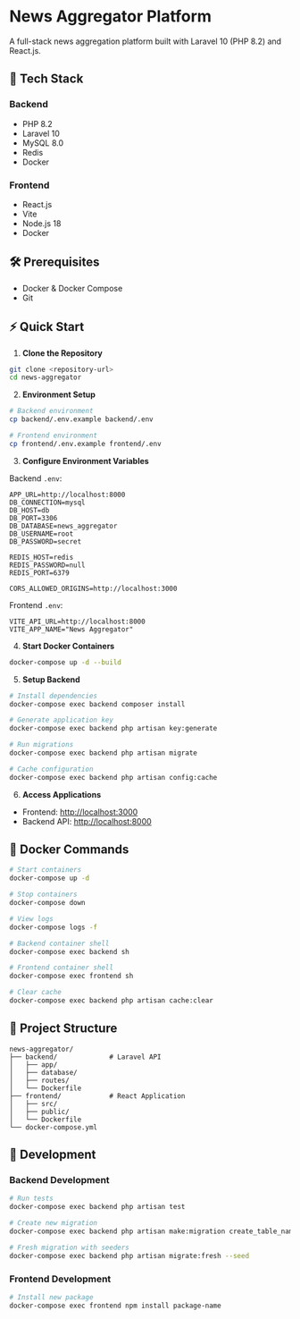 # News Aggregator Platform

A full-stack news aggregation platform built with Laravel 10 (PHP 8.2) and React.js.

## 🚀 Tech Stack

### Backend

- PHP 8.2
- Laravel 10
- MySQL 8.0
- Redis
- Docker

### Frontend

- React.js
- Vite
- Node.js 18
- Docker

## 🛠 Prerequisites

- Docker & Docker Compose
- Git

## ⚡️ Quick Start

1. **Clone the Repository**

```bash
git clone <repository-url>
cd news-aggregator
```

2. **Environment Setup**

```bash
# Backend environment
cp backend/.env.example backend/.env

# Frontend environment
cp frontend/.env.example frontend/.env
```

3. **Configure Environment Variables**

Backend `.env`:

```env
APP_URL=http://localhost:8000
DB_CONNECTION=mysql
DB_HOST=db
DB_PORT=3306
DB_DATABASE=news_aggregator
DB_USERNAME=root
DB_PASSWORD=secret

REDIS_HOST=redis
REDIS_PASSWORD=null
REDIS_PORT=6379

CORS_ALLOWED_ORIGINS=http://localhost:3000
```

Frontend `.env`:

```env
VITE_API_URL=http://localhost:8000
VITE_APP_NAME="News Aggregator"
```

4. **Start Docker Containers**

```bash
docker-compose up -d --build
```

5. **Setup Backend**

```bash
# Install dependencies
docker-compose exec backend composer install

# Generate application key
docker-compose exec backend php artisan key:generate

# Run migrations
docker-compose exec backend php artisan migrate

# Cache configuration
docker-compose exec backend php artisan config:cache
```

6. **Access Applications**

- Frontend: [http://localhost:3000](http://localhost:3000)
- Backend API: [http://localhost:8000](http://localhost:8000)

## 🐳 Docker Commands

```bash
# Start containers
docker-compose up -d

# Stop containers
docker-compose down

# View logs
docker-compose logs -f

# Backend container shell
docker-compose exec backend sh

# Frontend container shell
docker-compose exec frontend sh

# Clear cache
docker-compose exec backend php artisan cache:clear
```

## 📁 Project Structure

```
news-aggregator/
├── backend/             # Laravel API
│   ├── app/
│   ├── database/
│   ├── routes/
│   └── Dockerfile
├── frontend/            # React Application
│   ├── src/
│   ├── public/
│   └── Dockerfile
└── docker-compose.yml
```

## 🔧 Development

### Backend Development

```bash
# Run tests
docker-compose exec backend php artisan test

# Create new migration
docker-compose exec backend php artisan make:migration create_table_name

# Fresh migration with seeders
docker-compose exec backend php artisan migrate:fresh --seed
```

### Frontend Development

```bash
# Install new package
docker-compose exec frontend npm install package-name
```